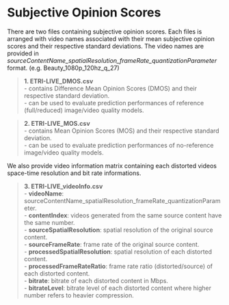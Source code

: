 # Subjective Opinion Scores

There are two files containing subjective opinion scores. Each files is arranged with video names associated with their mean subjective opinion scores and their respective standard deviations. 
The video names are provided in *sourceContentName_spatialResolution_frameRate_quantizationParameter* format. (e.g. Beauty_1080p_120hz_q_27)

>__1. ETRI-LIVE_DMOS.csv__   
>		- contains Difference Mean Opinion Scores (DMOS) and their respective standard deviation.   
>		- can be used to evaluate prediction performances of reference (full/reduced) image/video quality models.  


>__2. ETRI-LIVE_MOS.csv__  
>		- contains Mean Opinion Scores (MOS) and their respective standard deviation.  
>		- can be used to evaluate prediction performances of no-reference image/video quality models.  

We also provide video information matrix containing each distorted videos space-time resolution and bit rate informations.


>__3. ETRI-LIVE_videoInfo.csv__  
>		- __videoName__: sourceContentName_spatialResolution_frameRate_quantizationParameter.  
>		- __contentIndex__: videos generated from the same source content have the same number.  
>		- __sourceSpatialResolution__: spatial resolution of the original source content.  
>		- __sourceFrameRate__: frame rate of the original source content.  
>		- __processedSpatialResolution__: spatial resolution of each distorted content.  
>		- __processedFrameRateRatio__: frame rate ratio (distorted/source) of each distorted content.  
>		- __bitrate__: bitrate of each distorted content in Mbps.  
>		- __bitrateLevel__: bitrate level of each distorted content where higher number refers to heavier compression.  

